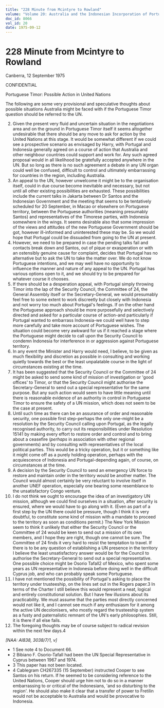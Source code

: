 ```yaml
---
title: "228 Minute from Mcintyre to Rowland"
volume: "Volume 20: Australia and the Indonesian Incorporation of Portuguese Timor, 1974-1976"
doc_id: 8066
vol_id: 20
date: 1975-09-12
---
```


# 228 Minute from Mcintyre to Rowland

Canberra, 12 September 1975

CONFIDENTIAL

Portuguese Timor: Possible Action in United Nations

The following are some very provisional and speculative thoughts about possible situations Australia might be faced with if the Portuguese Timor question should be referred to the UN.

  2. Given the present very fluid and uncertain situation in the negotiations area and on the ground in Portuguese Timor itself it seems altogether undesirable that there should be any move to ask for action by the United Nations at this stage. It would be somewhat different if we could see a prospective scenario as envisaged by Harry, with Portugal and Indonesia generally agreed on a course of action that Australia and other neighbour countries could support and work for. Any such agreed proposal would in all likelihood be gratefully accepted anywhere in the UN. But so long as there is no such agreement a debate in any UN organ could well be confused, difficult to control and ultimately embarrassing for countries in the region, including Australia.
  3. An appeal to the UN, however unwelcome it might be to the organisation itself, could in due course become inevitable and necessary, but not until all other existing possibilities are exhausted. These possibilities include the current talks in Jakarta between Dr Santos and the Indonesian Government and the meeting that seems to be tentatively scheduled for 20 September, in Macao or elsewhere on Portuguese territory, between the Portuguese authorities (meaning presumably Santos) and representatives of the Timorese parties, with Indonesia somewhere in the wings. It seems desirable also that some impression of the views and attitudes of the new Portuguese Government should be got, however ill-informed and uninterested these may be. So we would hope that Portugal could be dissuaded from going to the UN at present.
  4. However, we need to be prepared in case the pending talks fail and contacts break down and Santos, out of pique or exasperation or with an ostensibly genuine cause for complaint, decides that Portugal has no alternative but to ask the UN to take the matter over. We do not know Portuguese intentions, and we may well have no opportunity to influence the manner and nature of any appeal to the UN. Portugal has various options open to it, and we should try to be prepared for whatever course it chooses.
  5. If there should be a desperation appeal, with Portugal simply throwing Timor into the lap of the Security Council, the Committee of 24, the General Assembly itself or the Secretary-General, we would presumably feel free to some extent to work discreetly but closely with Indonesia and not worry too much about Portugal's feelings. If on the other hand the Portuguese approach should be more purposefully and selectively directed and asked for a particular course of action-and particularly if Portugal wanted to embarrass Indonesia-we could well have to step more carefully and take more account of Portuguese wishes. The situation could become very awkward for us if it reached a stage where the Portuguese might decide to call upon the Security Council to condemn Indonesia for interference in or aggression against Portuguese territory.
  6. In any event the Minister and Harry would need, I believe, to be given as much flexibility and discretion as possible in consulting and working quietly towards the best or the least unpalatable course in the light of circumstances existing at the time.
  7. It has been suggested that the Security Council or the Committee of 24 might be asked to send some kind of mission of investigation or 'good offices' to Timor, or that the Security Council might authorise the Secretary-General to send out a special representative for the same purpose. But any such action would seem to have little meaning until there is reasonable evidence of an authority in control in Portuguese Timor to ensure the safety of a UN mission, which does not seem to be the case at present.
  8. Until such time as there can be an assurance of order and reasonable security, one possible first step-perhaps the only one-might be a resolution by the Security Council calling upon Portugal, as the legally recognised authority, to carry out its responsibilities under Resolution 15141 by making every effort to restore order and control and to bring about a ceasefire (_perhaps_ in association with other regional governments) and by consulting with representatives of the local political parties. This would be a tricky operation, but it or something like it might come off as a purely holding operation, perhaps with the acquiescence of Indonesia and Portugal-depending again, of course, on circumstances at the time.
  9. A decision by the Security Council to send an emergency UN force to restore and maintain order in the territory would be another matter. The Council would almost certainly be very reluctant to involve itself in another UNEF operation, especially one bearing some resemblance to the unsatisfactory Congo venture.
  10. I do not think we ought to encourage the idea of an investigatory UN mission, although we could find ourselves in a situation, after security is ensured, where we would have to go along with it. (Even as part of a first step by the UN there could be pressure, though I think it is very doubtful, to constitute some kind of mission with a mandate to proceed to the territory as soon as conditions permit.) The New York Mission seem to think it unlikely that either the Security Council or the Committee of 24 would be keen to send out a mission of its own members, and I hope they are right, though one cannot be sure. The Committee of 24 finds it very hard to resist the temptation to travel. If there is to be any question of establishing a UN presence in the territory I believe the least unsatisfactory answer would be for the Council to authorise the Secretary-General to send out a special representative. One possible choice might be Osorio Tafall2 of Mexico, who spent some years as UN representative in Indonesia before doing well in the difficult Cyprus job, and who can probably speak some Portuguese.
  11. I have not mentioned the possibility of Portugal's asking to place the territory under trusteeship, on the lines set out in the Rogers paper.3 In terms of the Charter I still believe this would represent a neat, logical and entirely constitutional solution. But I have few illusions about its practicability. We must assume that the parties most directly concerned would not like it, and I cannot see much if any enthusiasm for it among the active UN decolonisers, who mostly regard the trusteeship system as a fusty and paternalistic remnant of the UN's early philosophies. Still, it is there if all else fails.
  12. The foregoing thoughts may be of course subject to radical revision within the next few days.4



_[NAA: Al838, 3038/7/1, v]_

  * 1 See note 4 to Document 66. 
  * 2 Bibiano F. Osorio-Tafall had been the UN Special Representative in Cyprus between 1967 and 1974. 
  * 3 This paper has not been located. 
  * 4 Cablegram CH267335 (15 September) instructed Cooper to see Santos on his return. If he seemed to be considering reference to the United Nations, Cooper should urge him not to do so in a manner embarrassing to or critical of the Indonesians, 'and so disturbing to the region'. He should also make it clear that a transfer of power to Fretilin would not be acceptable to Australia and would be provocative to Indonesia. 


